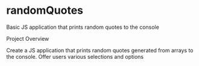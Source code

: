 # randomQuotes
Basic JS application that prints random quotes to the console

Project Overview

Create a JS application that prints random quotes generated from arrays to the console. 
Offer users various selections and options
